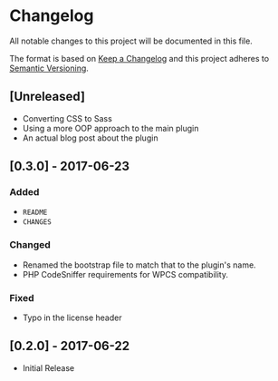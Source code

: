 # Changelog
All notable changes to this project will be documented in this file.

The format is based on [Keep a Changelog](http://keepachangelog.com/en/1.0.0/)
and this project adheres to [Semantic Versioning](http://semver.org/spec/v2.0.0.html).

## [Unreleased]

* Converting CSS to Sass
* Using a more OOP approach to the main plugin
* An actual blog post about the plugin

## [0.3.0] - 2017-06-23

### Added 

* `README`
* `CHANGES`

### Changed

* Renamed the bootstrap file to match that to the plugin's name.
* PHP CodeSniffer requirements for WPCS compatibility.

### Fixed

* Typo in the license header

## [0.2.0] - 2017-06-22

* Initial Release
